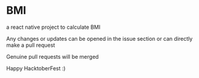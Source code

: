 # BMI
a react native project to calculate BMI

Any changes or updates can be opened in the issue section or  can directly make a pull request

Genuine pull requests will be merged


Happy HacktoberFest :)

